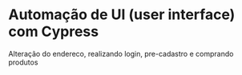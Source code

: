 # Automação de UI (user interface) com Cypress 
Alteração do endereco, realizando login, pre-cadastro e comprando produtos
